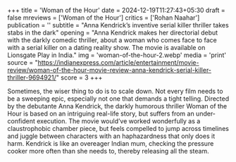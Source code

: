 +++
title = 'Woman of the Hour'
date = 2024-12-19T11:27:43+05:30
draft = false
mreviews = ['Woman of the Hour']
critics = ['Rohan Naahar']
publication = ''
subtitle = "Anna Kendrick’s inventive serial killer thriller takes stabs in the dark"
opening = "Anna Kendrick makes her directorial debut with the darkly comedic thriller, about a woman who comes face to face with a serial killer on a dating reality show. The movie is available on Lionsgate Play in India."
img = 'woman-of-the-hour-2.webp'
media = 'print'
source = "https://indianexpress.com/article/entertainment/movie-review/woman-of-the-hour-movie-review-anna-kendrick-serial-killer-thriller-9694921/"
score = 3
+++

Sometimes, the wiser thing to do is to scale down. Not every film needs to be a sweeping epic, especially not one that demands a tight telling. Directed by the debutante Anna Kendrick, the darkly humorous thriller Woman of the Hour is based on an intriguing real-life story, but suffers from an under-confident execution. The movie would’ve worked wonderfully as a claustrophobic chamber piece, but feels compelled to jump across timelines and juggle between characters with an haphazardness that only does it harm. Kendrick is like an overeager Indian mum, checking the pressure cooker more often than she needs to, thereby releasing all the steam.
